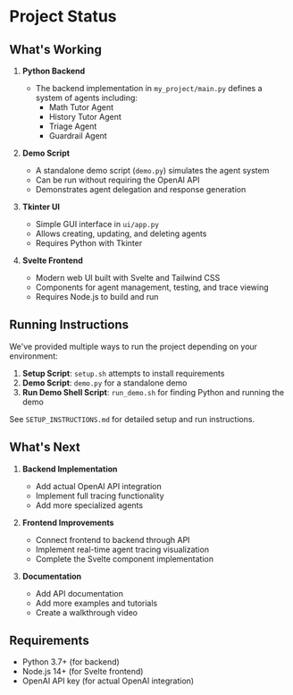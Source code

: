 # Project Status

## What's Working

1. **Python Backend**
   - The backend implementation in `my_project/main.py` defines a system of agents including:
     - Math Tutor Agent
     - History Tutor Agent
     - Triage Agent
     - Guardrail Agent

2. **Demo Script**
   - A standalone demo script (`demo.py`) simulates the agent system
   - Can be run without requiring the OpenAI API
   - Demonstrates agent delegation and response generation

3. **Tkinter UI**
   - Simple GUI interface in `ui/app.py`
   - Allows creating, updating, and deleting agents
   - Requires Python with Tkinter

4. **Svelte Frontend**
   - Modern web UI built with Svelte and Tailwind CSS
   - Components for agent management, testing, and trace viewing
   - Requires Node.js to build and run

## Running Instructions

We've provided multiple ways to run the project depending on your environment:

1. **Setup Script**: `setup.sh` attempts to install requirements
2. **Demo Script**: `demo.py` for a standalone demo
3. **Run Demo Shell Script**: `run_demo.sh` for finding Python and running the demo

See `SETUP_INSTRUCTIONS.md` for detailed setup and run instructions.

## What's Next

1. **Backend Implementation**
   - Add actual OpenAI API integration
   - Implement full tracing functionality
   - Add more specialized agents

2. **Frontend Improvements**
   - Connect frontend to backend through API
   - Implement real-time agent tracing visualization
   - Complete the Svelte component implementation

3. **Documentation**
   - Add API documentation
   - Add more examples and tutorials
   - Create a walkthrough video

## Requirements

- Python 3.7+ (for backend)
- Node.js 14+ (for Svelte frontend)
- OpenAI API key (for actual OpenAI integration)